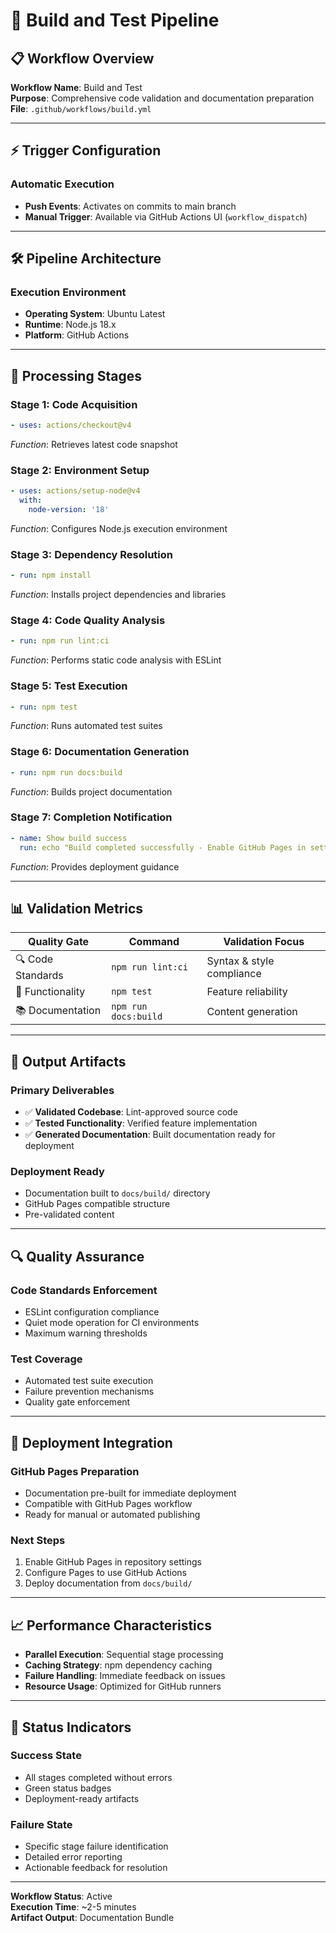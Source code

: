# 🔧 Build and Test Pipeline

## 📋 Workflow Overview
**Workflow Name**: Build and Test  
**Purpose**: Comprehensive code validation and documentation preparation  
**File**: `.github/workflows/build.yml`

---

## ⚡ Trigger Configuration

### Automatic Execution
- **Push Events**: Activates on commits to main branch
- **Manual Trigger**: Available via GitHub Actions UI (`workflow_dispatch`)

---

## 🛠️ Pipeline Architecture

### Execution Environment
- **Operating System**: Ubuntu Latest
- **Runtime**: Node.js 18.x
- **Platform**: GitHub Actions

---

## 🔄 Processing Stages

### Stage 1: Code Acquisition
```yaml
- uses: actions/checkout@v4
```
*Function*: Retrieves latest code snapshot

### Stage 2: Environment Setup
```yaml
- uses: actions/setup-node@v4
  with:
    node-version: '18'
```
*Function*: Configures Node.js execution environment

### Stage 3: Dependency Resolution
```yaml
- run: npm install
```
*Function*: Installs project dependencies and libraries

### Stage 4: Code Quality Analysis
```yaml
- run: npm run lint:ci
```
*Function*: Performs static code analysis with ESLint

### Stage 5: Test Execution
```yaml
- run: npm test
```
*Function*: Runs automated test suites

### Stage 6: Documentation Generation
```yaml
- run: npm run docs:build
```
*Function*: Builds project documentation

### Stage 7: Completion Notification
```yaml
- name: Show build success
  run: echo "Build completed successfully - Enable GitHub Pages in settings to deploy"
```
*Function*: Provides deployment guidance

---

## 📊 Validation Metrics

| Quality Gate | Command | Validation Focus |
|--------------|---------|------------------|
| 🔍 Code Standards | `npm run lint:ci` | Syntax & style compliance |
| 🧪 Functionality | `npm test` | Feature reliability |
| 📚 Documentation | `npm run docs:build` | Content generation |

---

## 🎯 Output Artifacts

### Primary Deliverables
- ✅ **Validated Codebase**: Lint-approved source code
- ✅ **Tested Functionality**: Verified feature implementation  
- ✅ **Generated Documentation**: Built documentation ready for deployment

### Deployment Ready
- Documentation built to `docs/build/` directory
- GitHub Pages compatible structure
- Pre-validated content

---

## 🔍 Quality Assurance

### Code Standards Enforcement
- ESLint configuration compliance
- Quiet mode operation for CI environments
- Maximum warning thresholds

### Test Coverage
- Automated test suite execution
- Failure prevention mechanisms
- Quality gate enforcement

---

## 🚀 Deployment Integration

### GitHub Pages Preparation
- Documentation pre-built for immediate deployment
- Compatible with GitHub Pages workflow
- Ready for manual or automated publishing

### Next Steps
1. Enable GitHub Pages in repository settings
2. Configure Pages to use GitHub Actions
3. Deploy documentation from `docs/build/`

---

## 📈 Performance Characteristics

- **Parallel Execution**: Sequential stage processing
- **Caching Strategy**: npm dependency caching
- **Failure Handling**: Immediate feedback on issues
- **Resource Usage**: Optimized for GitHub runners

---

## 🎨 Status Indicators

### Success State
- All stages completed without errors
- Green status badges
- Deployment-ready artifacts

### Failure State
- Specific stage failure identification
- Detailed error reporting
- Actionable feedback for resolution

---

**Workflow Status**: Active  
**Execution Time**: ~2-5 minutes  
**Artifact Output**: Documentation Bundle
